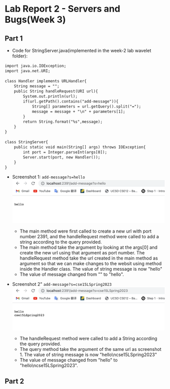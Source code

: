 # **Lab Report 2 - Servers and Bugs(Week 3)**

## **Part 1**
* Code for StringServer.java(implemented in the week-2 lab wavelet folder):
```
import java.io.IOException;
import java.net.URI;

class Handler implements URLHandler{
    String message = "";
    public String handleRequest(URI url){
        System.out.println(url);
        if(url.getPath().contains("add-message")){
            String[] parameters = url.getQuery().split("=");
            message = message + "\n" + parameters[1];
        }
        return String.format("%s",message);
    }
}

class StringServer{
    public static void main(String[] args) throws IOException{
        int port = Integer.parseInt(args[0]);
        Server.start(port, new Handler());
    }
}
```


* Screenshot 1: `add-message?s=hello`
![Image](screenshot1.png)
    * The main method were first called to create a new url with port number 2391, and the handleRequest method were called to add a string according to         the query provided. 
    * The main method take the argument by looking at the args[0] and create the new url using that argument as port number. The handleRequest method take       the url created in the main method as argument so that we can make changes to the websit using method inside the Handler class. The value of string         message is now "hello"
    * The value of message changed from "" to "hello".


* Screenshot 2" `add-message?s=cse15LSpring2023`
![Image](screenshot2.png)
    * The handleRequest method were called to add a String according the query provided.
    * The query method take the argument of the same url as screenshot 1. The value of string message is now "hello\ncse15LSpring2023"
    * The value of message changed from "hello" to "hello\ncse15LSpring2023".

## **Part 2**


